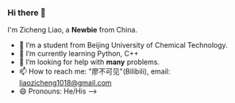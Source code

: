 ### Hi there 👋
  I'm Zicheng Liao, a **Newbie** from China.
- 🔭 I’m a student from Beijing University of Chemical Technology. 
- 🌱 I’m currently learning Python, C++
- 🤔 I’m looking for help with **many** problems.
- 📫 How to reach me: "廖不可见"(Bilibili), email: liaozicheng1018@gmail.com
- 😄 Pronouns: He/His
  -->
